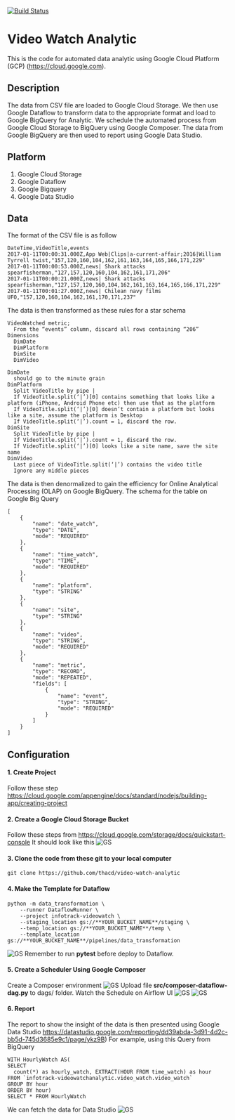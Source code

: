 [![Build Status](https://travis-ci.com/thacd/video-watch-analytic.svg?branch=main)](https://travis-ci.com/thacd/video-watch-analytic)
# Video Watch Analytic 
This is the code for automated data analytic using Google Cloud Platform (GCP) (https://cloud.google.com).

## Description
The data from CSV file are loaded to Google Cloud Storage. We then use Google Dataflow to transform data to the appropriate format and load to Google BigQuery for Analytic. We schedule the automated process from Google Cloud Storage to BigQuery using Google Composer. The data from Google BigQuery are then used to report using Google Data Studio.

## Platform
1. Google Cloud Storage
2. Google Dataflow
3. Google Bigquery
4. Google Data Studio

## Data
The format of the CSV file is as follow
```
DateTime,VideoTitle,events
2017-01-11T00:00:31.000Z,App Web|Clips|a-current-affair;2016|William Tyrrell twist,"157,120,160,104,162,161,163,164,165,166,171,229"
2017-01-11T00:00:53.000Z,news| Shark attacks spearfisherman,"127,157,120,160,104,162,161,171,206"
2017-01-11T00:00:21.000Z,news| Shark attacks spearfisherman,"127,157,120,160,104,162,161,163,164,165,166,171,229"
2017-01-11T00:01:27.000Z,news| Chilean navy films UFO,"157,120,160,104,162,161,170,171,237"
```
The data is then transformed as these rules for a star schema 
```
VideoWatched metric;
  From the “events” column, discard all rows containing “206”
Dimensions
  DimDate
  DimPlatform
  DimSite
  DimVideo

DimDate
  should go to the minute grain
DimPlatform
  Split VideoTitle by pipe |
  If VideoTitle.split(‘|’)[0] contains something that looks like a platform (iPhone, Android Phone etc) then use that as the platform
  If VideoTitle.split(‘|’)[0] doesn’t contain a platform but looks like a site, assume the platform is Desktop
  If VideoTitle.split(‘|’).count = 1, discard the row.
DimSite
  Split VideoTitle by pipe |
  If VideoTitle.split(‘|’).count = 1, discard the row.
  If VideoTitle.split(‘|’)[0] looks like a site name, save the site name
DimVideo
  Last piece of VideoTitle.split(‘|’) contains the video title
  Ignore any middle pieces
```

The data is then denormalized to gain the efficiency for Online Analytical Processing (OLAP) on Google BigQuery.
The schema for the table on Google Big Query
```
[
    {
        "name": "date_watch",
        "type": "DATE",
        "mode": "REQUIRED"
    },
    {
        "name": "time_watch",
        "type": "TIME",
        "mode": "REQUIRED"
    },
    {
        "name": "platform",
        "type": "STRING"
    },
    {
        "name": "site",
        "type": "STRING"
    },
    {
        "name": "video",
        "type": "STRING",
        "mode": "REQUIRED"
    },
    {
        "name": "metric",
        "type": "RECORD",
        "mode": "REPEATED",
        "fields": [
            {
                "name": "event",
                "type": "STRING",
                "mode": "REQUIRED"
            }
        ]
    }
]
```

## Configuration
#### 1. Create Project
Follow these step https://cloud.google.com/appengine/docs/standard/nodejs/building-app/creating-project
#### 2. Create a Google Cloud Storage Bucket
Follow these steps from 
https://cloud.google.com/storage/docs/quickstart-console
It should look like this
![GS](https://storage.googleapis.com/images_video_watch/cloud_storage.png)
#### 3. Clone the code from these git to your local computer
```
git clone https://github.com/thacd/video-watch-analytic
```
#### 4. Make the Template for Dataflow
```
python -m data_transformation \
    --runner DataflowRunner \
    --project infotrack-videowatch \
    --staging_location gs://**YOUR_BUCKET_NAME**/staging \
    --temp_location gs://**YOUR_BUCKET_NAME**/temp \
    --template_location gs://**YOUR_BUCKET_NAME**/pipelines/data_transformation
```
![GS](https://storage.googleapis.com/images_video_watch/dataflow.png)
Remember to run **pytest** before deploy to Dataflow.
#### 5. Create a Scheduler Using Google Composer
Create a Composer environment
![GS](https://storage.googleapis.com/images_video_watch/composer_environment.png)
Upload file **src/composer-dataflow-dag.py** to dags/ folder.
Watch the Schedule on Airflow UI
![GS](https://storage.googleapis.com/images_video_watch/airflow1.png)
![GS](https://storage.googleapis.com/images_video_watch/airflow2.png)

#### 6. Report
The report to show the insight of the data is then presented using Google Data Studio https://datastudio.google.com/reporting/dd39abda-3d91-4d2c-bb5d-745d3685e9c1/page/ykz9B)
For example, using this Query from BigQuery
```
WITH HourlyWatch AS(
SELECT
  count(*) as hourly_watch, EXTRACT(HOUR FROM time_watch) as hour
FROM `infotrack-videowatchanalytic.video_watch.video_watch`
GROUP BY hour
ORDER BY hour)
SELECT * FROM HourlyWatch
```
We can fetch the data for Data Studio
![GS](https://storage.googleapis.com/images_video_watch/data_studio.png)
